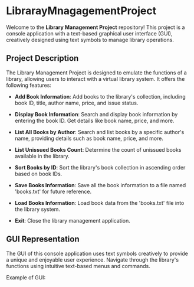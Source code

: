 # LibrarayMnagagementProject

Welcome to the **Library Management Project** repository! This project is a console application with a text-based graphical user interface (GUI), creatively designed using text symbols to manage library operations. 

## Project Description

The Library Management Project is designed to emulate the functions of a library, allowing users to interact with a virtual library system. It offers the following features:

- **Add Book Information**: Add books to the library's collection, including book ID, title, author name, price, and issue status.

- **Display Book Information**: Search and display book information by entering the book ID. Get details like book name, price, and more.

- **List All Books by Author**: Search and list books by a specific author's name, providing details such as book name, price, and more.

- **List Unissued Books Count**: Determine the count of unissued books available in the library.

- **Sort Books by ID**: Sort the library's book collection in ascending order based on book IDs.

- **Save Books Information**: Save all the book information to a file named 'books.txt' for future reference.

- **Load Books Information**: Load book data from the 'books.txt' file into the library system.

- **Exit**: Close the library management application.

## GUI Representation

The GUI of this console application uses text symbols creatively to provide a unique and enjoyable user experience. Navigate through the library's functions using intuitive text-based menus and commands.

Example of GUI:

